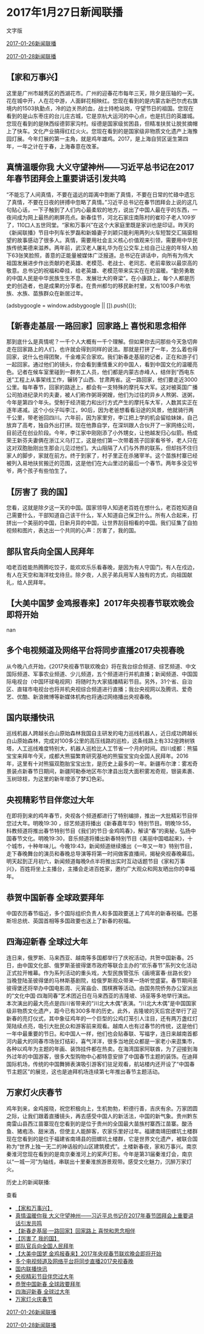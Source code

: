 







# 2017年1月27日新闻联播
 文字版








[2017-01-26新闻联播](/xinwenlianbo/20170126)


[2017-01-28新闻联播](/xinwenlianbo/20170128)





## 【家和万事兴】


这里是广州市越秀区的西湖花市。广州的迎春花市每年三天，除夕是压轴的一天。花在城中开，人在花中游，人面鲜花相映红。您现在看到的是内蒙古新巴尔虎右旗境内的1503执勤点，冷的边关热的血，战士持枪站岗，守望节日的祖国。您现在看到的是山东枣庄的台儿庄古城，它是京杭大运河的中心点，也是抗日的英雄城。您现在看到的是陕西绥德郭家沟村。绥德是国家级贫困县，但精准扶贫让脱贫摘帽上了快车。文化产业搞得红红火火。您现在看到的是国家级非物质文化遗产上海豫园灯展。今年灯展的第一主角，就是鸡年雄鸡。2017，是上海自贸区诞生第四年，一年之计在于春，上海春意在改革。


## 真情温暖你我 大义守望神州——习近平总书记在2017年春节团拜会上重要讲话引发共鸣


“不能忘了人间真情，不要在遥远的距离中割断了真情，不要在日常的忙碌中遗忘了真情，不要在日夜的拼搏中忽略了真情。”习近平总书记在春节团拜会上说的这几句贴心话，一下子触到了人们内心最柔软的地方，说出了中国人最在乎的东西，一夜间成为网上最热的刷屏亮点。新春佳节，河北石家庄南陈村的崔珍子老人109岁了，110口人五世同堂。“家和万事兴”在这个大家庭里既是家训也是印证。昨天的《新闻联播》节目中列车长罗磊和新婚妻子刘颖只能利用两列火车短暂交汇隔窗相望的故事感动了很多人。真情，需要用社会主义核心价值观来引领，需要用中华民族传统美德来滋养。两年前，武汉老人屠礼华为在公交车上给自己让座的年轻人拍下63张笑脸照，善意的正能量被媒体广泛报道。总书记在讲话中，向所有为伟大祖国发展进步作出贡献的老英雄、老模范、老战士、老同志、老前辈致以最崇高的敬意。总书记的祝福和牵挂，给老英雄、老模范带来实实在在的温暖。“勤劳勇敢的中国人民是中华民族生生不息、发展壮大的脊梁”。在小康路上，每个人都是历史的创造者，也是成果的分享者。在贵州都匀的移民新村里，又有100多户布依族、水族、苗族群众在新居过年。





 (adsbygoogle = window.adsbygoogle || []).push({});

 
## 【新春走基层·一路回家】回家路上 喜悦和思念相伴


那到底什么是真情呢？一千个人大概有一千个理解。但如果你去问那些今天急切奔走在回家路上的人们，也许就会得到同样的说法。那就是打拼了一年，怎么着也得回家，说什么也得团聚，千金难买合家欢。我们新春走基层的记者，正在和游子们一起回家。通过他们的镜头，你会看到重情重义的中国人，看到中国文化的温暖亮色。记者在候车室里碰到一群务工人员，他们都是内蒙古赤峰人，结伴到“西电东送”工程上从事架线工作，辗转了山西、甘肃两省。这一路回家，他们要走近3000公里。每年春节，回家的路途上，都会有一支特殊的摩托车大军。这对被英国广播公司拍进纪录片的夫妻，被人们称作粥哥粥嫂，他们为过往的异乡人熬粥、送粥，今年是第四个年头。受制于经济能力和出行方式产生的摩托车大军，人数其实正在逐年递减。这个小伙子叫李江，90后，因为老爸想看看沿途的风景，他就骑行两千公里，带老爸回四川。六年前，因为家里穷，李江把上学的机会留给妹妹，自己放弃了高考，独自外出打拼。现在他靠自学，在深圳跟人合伙开了一家网络公司，目前还在创业阶段。今年，李江家中刚刚添了小外甥女，让他越发归心似箭。杨成荣王新芬夫妻俩在浙江义乌打工，这是他们第一次带着孩子回家看爷爷，老人只在这对双胞胎刚出生那会儿见过他们。大山阻隔了人们与外界的联系，但却挡不住归家人的脚步，家就在前方。终于到家了，村子里正在杀猪宰羊。这个苗族村寨已经被列入易地扶贫搬迁的范围，这是他们在大山里过的最后一个春节。两年多没见爷爷，两个孩子有些怕生了。


## 【厉害了 我的国】


您看，这就是除夕这一天的中国。国家领导人知道老百姓在想什么，老百姓知道自己需要什么，干部知道自己该干什么，军人知道自己保卫什么。所有人合起来，打拼出一个美丽的中国，日新月异的中国，让世界刮目相看的中国。我们征集了自拍视频和图片，表达出一个共同的心声：厉害了，我的国。


## 部队官兵向全国人民拜年


咱老百姓能热腾腾吃饺子，能欢欢乐乐看春晚，是因为有人守国门，有人在戍边，有人在天空和海洋枕戈待旦。除夕夜，人民子弟兵用军人独有的方式，向祖国献礼，给人民拜年。


## 【大美中国梦 金鸡报春来】2017年央视春节联欢晚会即将开始


nan


## 多个电视频道及网络平台将同步直播2017央视春晚


从今晚八点开始，《2017央视春节联欢晚会》将在我台综合频道、综艺频道、中文国际频道、军事农业频道、少儿频道，五个频道进行并机直播；新闻频道、中国国际电视台（中国环球电视网）将随时为大家插播精彩节目。另外，31个省、自治区、直辖市电视台也将并机央视综合频道进行直播；我台央视网以及腾讯、爱奇艺、优酷、新浪微博等新媒体机构也将通过网络播出央视春晚。


## 国内联播快讯


巡线机器人跨越长白山原始森林我国自主研发的电力巡线机器人，近日成功跨越长白山原始森林，完成对100多公里的高压线路的巡检，这条线路上有332座跨树铁塔，人工巡线难度特别大，机器人巡检比人工节省一个月的时间。四川成都：熊猫宝宝来拜年今天，成都大熊猫繁育研究基地的熊猫宝宝向全国人民拜年。2016年，这里有十对熊猫双胞胎宝宝出生，是历史上最多的一年。新疆布尔津：雾凇奇景装点新春节日期间，新疆阿勒泰地区布尔津县出现大面积雾凇奇观，银装素裹、玉树琼枝，为这里的新年增添了梦幻色彩。


## 央视精彩节目伴您过大年


在即将到来的鸡年春节，央视各个频道都进行了特别编排，推出一大批精彩节目伴您过大年。明晚19:30 ，综艺频道将播出《新春嘉年华》特别节目。明晚19:55，科教频道将推出春节特别节目《我们的节日·金鸡鸣春》，解读“春”的奥秘，弘扬中国春节文化。明晚19:30，音乐频道将播出新春特别节目《美丽中国唱起来》，十个城市，十种年味儿。今晚19:43，新闻频道继续播出《一年又一年》特别节目，走下春晚舞台的演员和春晚总导演等将第一时间做客直播间，揭秘央视春晚幕后。明天起到正月初六，新闻频道每晚9点半将推出实时互动话题节目《家和万事兴》，百姓将坐上主播台，主播会走进百姓家，邀约广大观众和网友晒出你的幸福年。


## 恭贺中国新春 全球政要拜年


中国农历春节临近，多个国际组织负责人和多国政要送上了鸡年的新春祝福。巴基斯坦总统、英国首相等多国政要也送上了新春的祝福。


## 四海迎新春 全球过大年


连日来，俄罗斯、马来西亚、越南等多国都举行了庆祝活动，共贺中国新春。25日，由中国文化部、俄罗斯圣彼得堡市政府等联合主办的“欢乐春节”系列文化活动正式拉开帷幕。作为系列活动的重头戏，大型民族管弦乐《画境富春·丝路长安》当晚登陆圣彼得堡的马林斯基剧院，给俄罗斯观众带来一场听觉盛宴。春节期间圣彼得堡还将举办中国电影周、元宵庙会、围棋赛等活动。由国务院侨务办公室派出的“文化中国·四海同春”艺术团近日在马来西亚的吉隆坡、诗巫等多地举行演出。本次演出的最大亮点是四川省带来的“川北大木偶”表演。“川北大木偶”是中国国家级非物质文化遗产，距今已有300多年的历史。此外，吉隆坡的天后宫还举行了迎新春的亮灯仪式，其中象征鸡年的一个巨型的公鸡灯笼引人注目，还有两万盏红灯笼陆续点亮，吸引大批民众和游客前来观看。越南人也有过春节的传统，这是他们一年中最重要的节日。和中国人一样，他们也会贴春联、写福字，连日来越南首都河内最大的同春市场张灯结彩，喜气洋洋，很多当地民众都是一家老小来逛集市，各种以鸡年为主题的年画、装饰挂件都在热卖。在海湾国家阿联酋，为了迎接到海外过年的中国游客，很多大型购物中心都特意安排了中国春节主题的装饰。在迪拜国际机场，传统的中国舞狮表演吸引游客们驻足观看，航站楼内还开设了“中国春节主题区”的展览，这也是迪拜机场连续第七年推出春节主题活动。


## 万家灯火庆春节


鸡年到来，金鸡报晓，祝您积极向上，生机勃勃，积德行善，吉庆有余。万家团圆之际，让我们跟着直播镜头，再去感受中国人的新活法，中国的新气象。贵州黔东南雷山县西江苗寨现在您看到的是位于贵州的全国最大苗族村寨西江苗寨。酸汤鱼、猪疱汤、甜米酒，但使主人能醉客，农家乐里好过年。福建南靖田螺坑土楼群现在您看到的是位于福建省南靖县的田螺坑土楼群，它是世界文化遗产，被联合国称为“世界上独一无二的神话般的山区建筑模式”。土楼新春夜，家和万事兴。南京秦淮河您现在看到的是南京秦淮河上的桨声灯影。今年是第31届秦淮灯会，南京以“一城一河”为轴线，串联出十里秦淮旅游景观带。感受文化魅力，沉醉万家灯火。






历史上的新闻联播:

 查看
 

* [【家和万事兴】](#【家和万事兴】)
* [真情温暖你我 大义守望神州——习近平总书记在2017年春节团拜会上重要讲话引发共鸣](#真情温暖你我-大义守望神州——习近平总书记在2017年春节团拜会上重要讲话引发共鸣)
* [【新春走基层·一路回家】回家路上 喜悦和思念相伴](#【新春走基层·一路回家】回家路上-喜悦和思念相伴)
* [【厉害了 我的国】](#【厉害了-我的国】)
* [部队官兵向全国人民拜年](#部队官兵向全国人民拜年)
* [【大美中国梦 金鸡报春来】2017年央视春节联欢晚会即将开始](#【大美中国梦-金鸡报春来】2017年央视春节联欢晚会即将开始)
* [多个电视频道及网络平台将同步直播2017央视春晚](#多个电视频道及网络平台将同步直播2017央视春晚)
* [国内联播快讯](#国内联播快讯)
* [央视精彩节目伴您过大年](#央视精彩节目伴您过大年)
* [恭贺中国新春 全球政要拜年](#恭贺中国新春-全球政要拜年)
* [四海迎新春 全球过大年](#四海迎新春-全球过大年)
* [万家灯火庆春节](#万家灯火庆春节)






[2017-01-26新闻联播](/xinwenlianbo/20170126)


[2017-01-28新闻联播](/xinwenlianbo/20170128)



